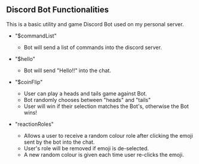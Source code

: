 ## Discord Bot Functionalities 

This is a basic utility and game Discord Bot used on my personal server. 


* "$commandList"
    - Bot will send a list of commands into the discord server.

* "$hello"
    - Bot will send "Hello!!" into the chat.

* "$coinFlip"
    - User can play a heads and tails game against Bot.
    - Bot randomly chooses between "heads" and "tails"
    - User will win if their selection matches the Bot's, otherwise the Bot wins!

* "reactionRoles"
    - Allows a user to receive a random colour role after clicking the emoji sent by the bot into the chat. 
    - User's role will be removed if emoji is de-selected.
    - A new random colour is given each time user re-clicks the emoji.
